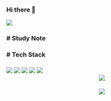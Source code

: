 ### Hi there 👋

<img src="https://capsule-render.vercel.app/api?type=waving&color=auto&height=200&section=header&text=Magin-a&fontSize=90" />
 
<h3> # Study Note </h3>
   

<h3> # Tech Stack <h3> 
<img src="https://img.shields.io/badge/Git-F05032?style=flat-square&logo=Git&logoColor=white"/>
<img src="https://img.shields.io/badge/Python-3776AB?style=flat-square&logo=Python&logoColor=white"/> 
<img src="https://img.shields.io/badge/ROS1-22314E?style=flat-square&logo=ROS&logoColor=white"/>
<img src="https://img.shields.io/badge/Pytorch-EE4C2C?style=flat-square&logo=Pytorch&logoColor=white"/>
<img src="https://img.shields.io/badge/OpenCV-5C3EE8?style=flat-square&logo=OpenCV&logoColor=white"/>
 
<div align="center">
<img src="https://github-readme-stats.vercel.app/api/top-langs/?username=Magin-a&layout=compact"><br><br>
<img src="https://github-readme-stats.vercel.app/api?username=Magin-a&show_icons=true">
